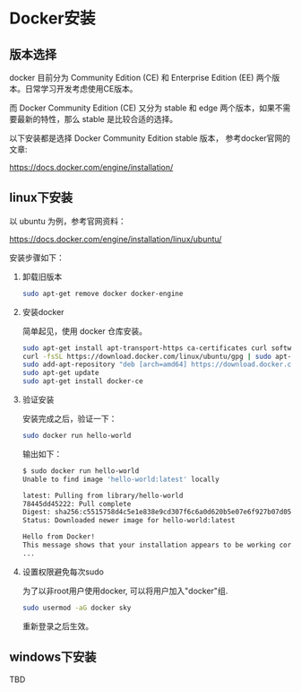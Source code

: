# Docker安装

## 版本选择

docker 目前分为 Community Edition (CE) 和 Enterprise Edition (EE) 两个版本。日常学习开发考虑使用CE版本。

而 Docker Community Edition (CE) 又分为 stable 和 edge 两个版本，如果不需要最新的特性，那么 stable 是比较合适的选择。

以下安装都是选择 Docker Community Edition stable 版本， 参考docker官网的文章:

https://docs.docker.com/engine/installation/

## linux下安装

以 ubuntu 为例，参考官网资料：

https://docs.docker.com/engine/installation/linux/ubuntu/

安装步骤如下：

1. 卸载旧版本

	```bash
    sudo apt-get remove docker docker-engine
	```

2. 安装docker

	简单起见，使用 docker 仓库安装。

    ```bash
    sudo apt-get install apt-transport-https ca-certificates curl software-properties-common
    curl -fsSL https://download.docker.com/linux/ubuntu/gpg | sudo apt-key add -
    sudo add-apt-repository "deb [arch=amd64] https://download.docker.com/linux/ubuntu xenial stable"
    sudo apt-get update
    sudo apt-get install docker-ce
	```

3. 验证安装

	安装完成之后，验证一下：

    ```bash
    sudo docker run hello-world
	```

	输出如下：

    ```bash
    $ sudo docker run hello-world
    Unable to find image 'hello-world:latest' locally

    latest: Pulling from library/hello-world
    78445dd45222: Pull complete
    Digest: sha256:c5515758d4c5e1e838e9cd307f6c6a0d620b5e07e6f927b07d05f6d12a1ac8d7
    Status: Downloaded newer image for hello-world:latest

    Hello from Docker!
    This message shows that your installation appears to be working correctly.
    ...
    ```

4. 设置权限避免每次sudo

	为了以非root用户使用docker, 可以将用户加入"docker"组.

	```bash
    sudo usermod -aG docker sky
	```

	重新登录之后生效。

## windows下安装

TBD

